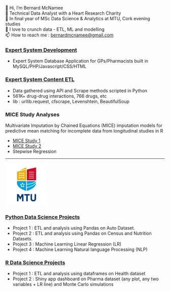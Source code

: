 👋 Hi, I’m Bernard McNamee<br>
👀 Technical Data Analyst with a Heart Research Charity<br>
🌱 In final year of MSc Data Science & Analytics at MTU, Cork evening studies<br>
💞️ I love to crunch data - ETL, ML and modelling<br>
📫 How to reach me : <a href="mailto:bernardmcnamee@gmail.com">bernardmcnamee@gmail.com</a><br>

### [Expert System Development](https://github.com/bjmcnamee/Compass_App_Dev)
- Expert System Database Application for GPs/Pharmacists built in MySQL/PHP/Javascript/CSS/HTML

### [Expert System Content ETL](https://github.com/bjmcnamee/Compass_Content_ETL)
- Data gathered using API and Scrape methods scripted in Python
- 561K+ drug-drug interactions, 766 drugs, etc
- lib : urllib.request, cfscrape, Levenshtein, BeautifulSoup

### MICE Study Analyses
Multivariate Imputation by Chained Equations (MICE) imputation models for predictive mean matching for incomplete data from longitudinal studies in R
- [MICE Study 1](https://github.com/bjmcnamee/MICE_Parable)
- [MICE Study 2](https://github.com/bjmcnamee/MICE_IronSupplement)
- Stepwise Regression

-------------------------
![MTU Logo](/MTU_Logo.jpg)
### [Python Data Science Projects](https://github.com/bjmcnamee/MTU_Python_Projects)
- Project 1 : ETL and analysis using Pandas on Auto Dataset.
- Project 2 : ETL and analysis using Pandas on Census and Nutrition Datasets.
- Project 3 : Machine Learning Linear Regression (LR)
- Project 4 : Machine Learning Natural language Processing (NLP)

### [R Data Science Projects](https://github.com/bjmcnamee/MTU_R_Projects)
- Project 1 : ETL and analysis using dataframes on Health dataset
- Project 2 : Shiny app dashboard on Pharma dataset (any plot, any two variables + LR line) and Monte Carlo simulations
